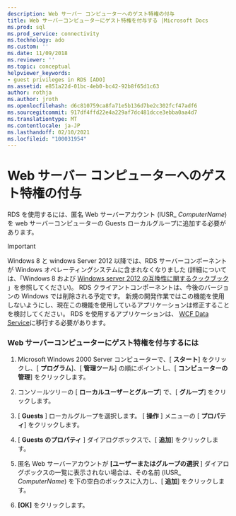 ```yaml
---
description: Web サーバー コンピューターへのゲスト特権の付与
title: Web サーバーコンピューターにゲスト特権を付与する |Microsoft Docs
ms.prod: sql
ms.prod_service: connectivity
ms.technology: ado
ms.custom: ''
ms.date: 11/09/2018
ms.reviewer: ''
ms.topic: conceptual
helpviewer_keywords:
- guest privileges in RDS [ADO]
ms.assetid: e851a22d-01bc-4eb0-bc42-92b8f65d1c63
author: rothja
ms.author: jroth
ms.openlocfilehash: d6c810759ca8fa71e5b136d7be2c302fcf47adf6
ms.sourcegitcommit: 917df4ffd22e4a229af7dc481dcce3ebba0aa4d7
ms.translationtype: MT
ms.contentlocale: ja-JP
ms.lasthandoff: 02/10/2021
ms.locfileid: "100031954"
---
```

# <a name="granting-guest-privileges-to-a-web-server-computer"></a>Web サーバー コンピューターへのゲスト特権の付与
RDS を使用するには、匿名 Web サーバーアカウント (IUSR_ *ComputerName*) を web サーバーコンピューターの Guests ローカルグループに追加する必要があります。  
  
> [!IMPORTANT]
>  Windows 8 と windows Server 2012 以降では、RDS サーバーコンポーネントが Windows オペレーティングシステムに含まれなくなりました (詳細については、「Windows 8 および [Windows server 2012 の互換性に関するクックブック](https://www.microsoft.com/download/details.aspx?id=27416) 」を参照してください)。 RDS クライアントコンポーネントは、今後のバージョンの Windows では削除される予定です。 新規の開発作業ではこの機能を使用しないようにし、現在この機能を使用しているアプリケーションは修正することを検討してください。 RDS を使用するアプリケーションは、 [WCF Data Service](/dotnet/framework/wcf/)に移行する必要があります。  
  
### <a name="to-grant-guest-privileges-to-a-web-server-computer"></a>Web サーバーコンピューターにゲスト特権を付与するには  
  
1.  Microsoft Windows 2000 Server コンピューターで、[ **スタート**] をクリックし、[ **プログラム**]、[ **管理ツール**] の順にポイントし、[ **コンピューターの管理**] をクリックします。  
  
2.  コンソールツリーの [ **ローカルユーザーとグループ**] で、[ **グループ**] をクリックします。  
  
3.  [ **Guests** ] ローカルグループを選択します。 [ **操作** ] メニューの [ **プロパティ**] をクリックします。  
  
4.  [ **Guests のプロパティ** ] ダイアログボックスで、[ **追加**] をクリックします。  
  
5.  匿名 Web サーバーアカウントが **[ユーザーまたはグループの選択** ] ダイアログボックスの一覧に表示されない場合は、その名前 (IUSR_ *ComputerName*) を下の空白のボックスに入力し、[ **追加**] をクリックします。  
  
6.  **[OK]** をクリックします。
